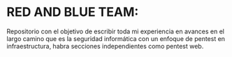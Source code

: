# RED AND BLUE TEAM:
Repositorio con el objetivo de escribir toda mi experiencia en avances en el largo camino que es la seguridad informática con un enfoque de pentest en infraestructura, habra secciones independientes como pentest web.
